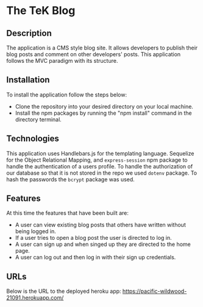 
# The TeK Blog

## Description

The application is a CMS style blog site. It allows developers to publish their blog posts and comment on other developers' posts. This application follows the MVC paradigm with its structure.

## Installation

To install the application follow the steps below:

* Clone the repository into your desired directory on your local machine.
* Install the npm packages by running the "npm install" command in the directory terminal.

## Technologies

This application uses Handlebars.js for the templating language. Sequelize for the Object Relational Mapping, and `express-session` npm package to handle the authentication of a users profile. To handle the authorization of our database so that it is not stored in the repo we used `dotenv` package. To hash the passwords the `bcrypt` package was used. 

## Features
At this time the features that have been built are:

* A user can view existing blog posts that others have written without being logged in.
* If a user tries to open a blog post the user is directed to log in.
* A user can sign up and when singed up they are directed to the home page.
* A user can log out and then log in with their sign up credentials.

## URLs

Below is the URL to the deployed heroku app:
https://pacific-wildwood-21091.herokuapp.com/